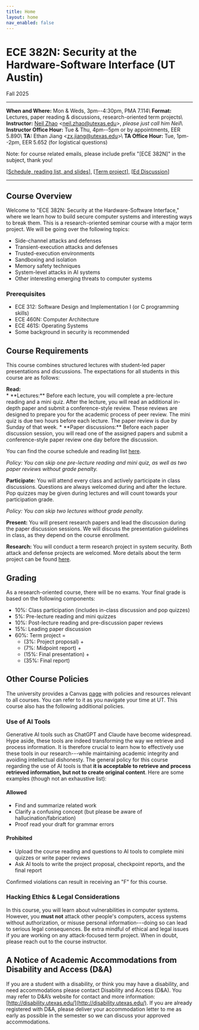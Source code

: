 ```yaml
---
title: Home
layout: home
nav_enabled: false
---
```


# ECE 382N: Security at the Hardware-Software Interface (UT Austin)
<p class="year-tag">Fall 2025</p>
<hr>

**When and Where:** Mon & Weds, 3pm--4:30pm, PMA 7.114\\
**Format:** Lectures, paper reading & discussions, research-oriented term projects\\
**Instructor:** [Neil Zhao](https://zzrcxb.me) <[neil.zhao@utexas.edu](mailto:neil.zhao@utexas.edu)>, *please just call him Neil*\\
**Instructor Office Hour:** Tue & Thu, 4pm--5pm or by appointments, EER 5.890\\
**TA:** Ethan Jiang <[zx.jiang@utexas.edu](mailto:zx.jiang@utexas.edu)>\\
**TA Office Hour:** Tue, 1pm--2pm, EER 5.652 (for logistical questions)

<p class="ut-color">
Note: for course related emails, please include prefix "[ECE 382N]" in the subject, thank you!
</p>

[[Schedule, reading list, and slides](/schedule)], [[Term project](/project)], [[Ed Discussion](https://edstem.org/us/courses/83088/discussion)]

<hr>

## Course Overview
Welcome to "ECE 382N: Security at the Hardware-Software Interface,"
where we learn how to build secure computer systems and interesting ways to break them.
This is a research-oriented seminar course with a major term project.
We will be going over the following topics:
* Side-channel attacks and defenses
* Transient-execution attacks and defenses
* Trusted-execution environments
* Sandboxing and isolation
* Memory safety techniques
* System-level attacks in AI systems
* Other interesting emerging threats to computer systems

### Prerequisites
- ECE 312: Software Design and Implementation I (or C programming skills)
- ECE 460N: Computer Architecture
- ECE 461S: Operating Systems
- Some background in security is recommended

## Course Requirements
This course combines structured lectures with student-led paper presentations and discussions.
The expectations for all students in this course are as follows:

<div><strong>Read:</strong></div>
* **Lectures:** Before each lecture, you will complete a pre-lecture reading and a mini quiz. After the lecture, you will read an additional in-depth paper and submit a conference-style review. These reviews are designed to prepare you for the academic process of peer review. The mini quiz is due two hours before each lecture. The paper review is due by Sunday of that week.
* **Paper discussions:** Before each paper discussion session, you will read one of the assigned papers and submit a conference-style paper review one day before the discussion.

You can find the course schedule and reading list [here](/schedule).

*Policy: You can skip one pre-lecture reading and mini quiz, as well as two paper reviews without grade penalty.*

**Participate:** You will attend every class and actively participate in class discussions.
Questions are always welcomed during and after the lecture.
Pop quizzes may be given during lectures and will count towards your participation grade.

*Policy: You can skip two lectures without grade penalty.*

**Present:** You will present research papers and lead the discussion during the paper discussion sessions. We will discuss the presentation guidelines in class, as they depend on the course enrollment.

**Research:** You will conduct a term research project in system security.
Both attack and defense projects are welcomed.
More details about the term project can be found [here](/project).

## Grading
As a research-oriented course, there will be no exams.
Your final grade is based on the following components:
* 10%: Class participation (includes in-class discussion and pop quizzes)
* 5%: Pre-lecture reading and mini quizzes
* 10%: Post-lecture reading and pre-discussion paper reviews
* 15%: Leading paper discussion
* 60%: Term project =
    * (3%: Project proposal) +
    * (7%: Midpoint report) +
    * (15%: Final presentation) +
    * (35%: Final report)


## Other Course Policies
The university provides a Canvas [page](https://utexas.instructure.com/courses/1377522) with policies and resources relevant to all courses. You can refer to it as you navigate your time at UT. This course also has the following additional policies.

### Use of AI Tools
Generative AI tools such as ChatGPT and Claude have become widespread.
Hype aside, these tools are indeed transforming the way we retrieve and process information.
It is therefore crucial to learn how to effectively use these tools in our research---while maintaining academic integrity and avoiding intellectual dishonesty.
The general policy for this course regarding the use of AI tools is that **it is acceptable to retrieve and process retrieved information, but not to create original content**.
Here are some examples (though not an exhaustive list):

#### Allowed
<ul>
<li class="allowed">Find and summarize related work</li>
<li class="allowed">Clarify a confusing concept (but please be aware of hallucination/fabrication)</li>
<li class="allowed">Proof read your draft for grammar errors</li>
</ul>

#### Prohibited
<ul>
<li class="blocked">Upload the course reading and questions to AI tools to complete mini quizzes or write paper reviews</li>
<li class="blocked">Ask AI tools to write the project proposal, checkpoint reports, and the final report</li>
</ul>

Confirmed violations can result in receiving an "F" for this course.

### Hacking Ethics & Legal Considerations
In this course, you will learn about vulnerabilities in computer systems.
However, you **must not** attack other people's computers, access systems without authorization,
or misuse personal information---doing so can lead to serious legal consequences.
Be extra mindful of ethical and legal issues if you are working on any attack-focused term project.
When in doubt, please reach out to the course instructor.

## A Notice of Academic Accommodations from Disability and Access (D&A)
If you are a student with a disability, or think you may have a disability, and need accommodations please contact Disability and Access (D&A). You may refer to D&A’s website for contact and more information: [http://disability.utexas.edu/](http://disability.utexas.edu/). If you are already registered with D&A, please deliver your accommodation letter to me as early as possible in the semester so we can discuss your approved accommodations.
